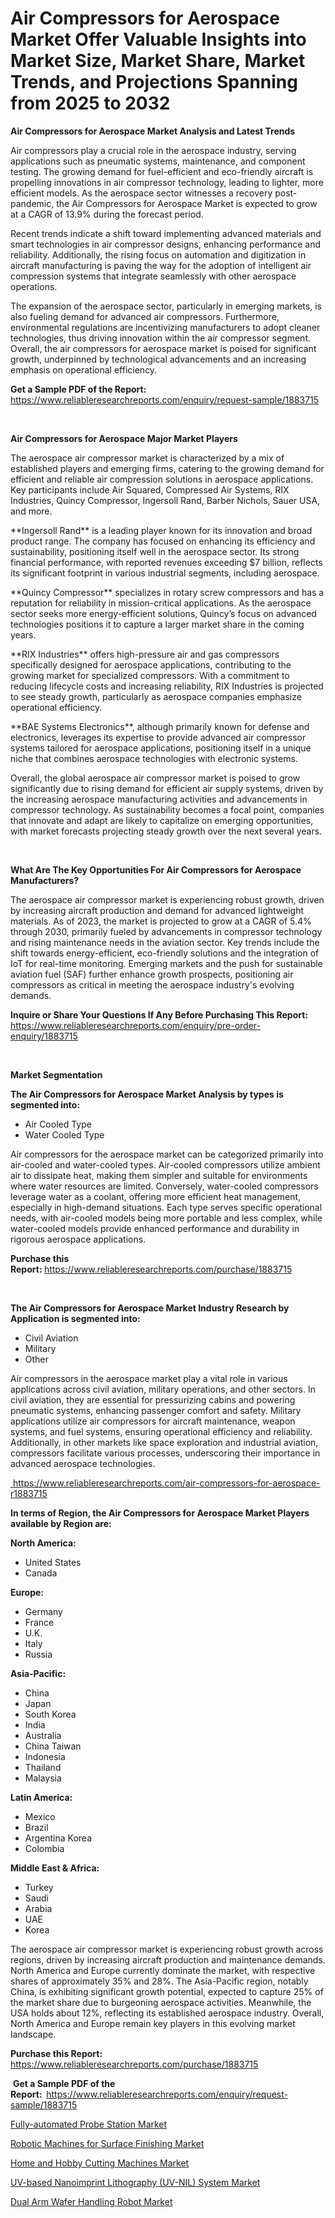 <p><h1>Air Compressors for Aerospace Market Offer Valuable Insights into Market Size, Market Share, Market Trends, and Projections Spanning from 2025 to 2032</h1></p><p><strong>Air Compressors for Aerospace Market Analysis and Latest Trends</strong></p>
<p><p>Air compressors play a crucial role in the aerospace industry, serving applications such as pneumatic systems, maintenance, and component testing. The growing demand for fuel-efficient and eco-friendly aircraft is propelling innovations in air compressor technology, leading to lighter, more efficient models. As the aerospace sector witnesses a recovery post-pandemic, the Air Compressors for Aerospace Market is expected to grow at a CAGR of 13.9% during the forecast period.</p><p>Recent trends indicate a shift toward implementing advanced materials and smart technologies in air compressor designs, enhancing performance and reliability. Additionally, the rising focus on automation and digitization in aircraft manufacturing is paving the way for the adoption of intelligent air compression systems that integrate seamlessly with other aerospace operations. </p><p>The expansion of the aerospace sector, particularly in emerging markets, is also fueling demand for advanced air compressors. Furthermore, environmental regulations are incentivizing manufacturers to adopt cleaner technologies, thus driving innovation within the air compressor segment. Overall, the air compressors for aerospace market is poised for significant growth, underpinned by technological advancements and an increasing emphasis on operational efficiency.</p></p>
<p><strong>Get a Sample PDF of the Report:&nbsp;</strong> <a href="https://www.reliableresearchreports.com/enquiry/request-sample/1883715?utm_campaign=2230&utm_medium=2&utm_source=Github&utm_content=ia&utm_term=01032025&utm_id=air-compressors-for-aerospace">https://www.reliableresearchreports.com/enquiry/request-sample/1883715</a></p>
<p>&nbsp;</p>
<p><strong>Air Compressors for Aerospace Major Market Players</strong></p>
<p><p>The aerospace air compressor market is characterized by a mix of established players and emerging firms, catering to the growing demand for efficient and reliable air compression solutions in aerospace applications. Key participants include Air Squared, Compressed Air Systems, RIX Industries, Quincy Compressor, Ingersoll Rand, Barber Nichols, Sauer USA, and more. </p><p>**Ingersoll Rand** is a leading player known for its innovation and broad product range. The company has focused on enhancing its efficiency and sustainability, positioning itself well in the aerospace sector. Its strong financial performance, with reported revenues exceeding $7 billion, reflects its significant footprint in various industrial segments, including aerospace.</p><p>**Quincy Compressor** specializes in rotary screw compressors and has a reputation for reliability in mission-critical applications. As the aerospace sector seeks more energy-efficient solutions, Quincy’s focus on advanced technologies positions it to capture a larger market share in the coming years.</p><p>**RIX Industries** offers high-pressure air and gas compressors specifically designed for aerospace applications, contributing to the growing market for specialized compressors. With a commitment to reducing lifecycle costs and increasing reliability, RIX Industries is projected to see steady growth, particularly as aerospace companies emphasize operational efficiency.</p><p>**BAE Systems Electronics**, although primarily known for defense and electronics, leverages its expertise to provide advanced air compressor systems tailored for aerospace applications, positioning itself in a unique niche that combines aerospace technologies with electronic systems.</p><p>Overall, the global aerospace air compressor market is poised to grow significantly due to rising demand for efficient air supply systems, driven by the increasing aerospace manufacturing activities and advancements in compressor technology. As sustainability becomes a focal point, companies that innovate and adapt are likely to capitalize on emerging opportunities, with market forecasts projecting steady growth over the next several years.</p></p>
<p>&nbsp;</p>
<p><strong>What Are The Key Opportunities For Air Compressors for Aerospace Manufacturers?</strong></p>
<p><p>The aerospace air compressor market is experiencing robust growth, driven by increasing aircraft production and demand for advanced lightweight materials. As of 2023, the market is projected to grow at a CAGR of 5.4% through 2030, primarily fueled by advancements in compressor technology and rising maintenance needs in the aviation sector. Key trends include the shift towards energy-efficient, eco-friendly solutions and the integration of IoT for real-time monitoring. Emerging markets and the push for sustainable aviation fuel (SAF) further enhance growth prospects, positioning air compressors as critical in meeting the aerospace industry's evolving demands.</p></p>
<p><strong>Inquire or Share Your Questions If Any Before Purchasing This Report:</strong> <a href="https://www.reliableresearchreports.com/enquiry/pre-order-enquiry/1883715?utm_campaign=2230&utm_medium=2&utm_source=Github&utm_content=ia&utm_term=01032025&utm_id=air-compressors-for-aerospace">https://www.reliableresearchreports.com/enquiry/pre-order-enquiry/1883715</a></p>
<p>&nbsp;</p>
<p><strong>Market Segmentation</strong></p>
<p><strong>The Air Compressors for Aerospace Market Analysis by types is segmented into:</strong></p>
<p><ul><li>Air Cooled Type</li><li>Water Cooled Type</li></ul></p>
<p><p>Air compressors for the aerospace market can be categorized primarily into air-cooled and water-cooled types. Air-cooled compressors utilize ambient air to dissipate heat, making them simpler and suitable for environments where water resources are limited. Conversely, water-cooled compressors leverage water as a coolant, offering more efficient heat management, especially in high-demand situations. Each type serves specific operational needs, with air-cooled models being more portable and less complex, while water-cooled models provide enhanced performance and durability in rigorous aerospace applications.</p></p>
<p><strong>Purchase this Report:&nbsp;</strong><a href="https://www.reliableresearchreports.com/purchase/1883715?utm_campaign=2230&utm_medium=2&utm_source=Github&utm_content=ia&utm_term=01032025&utm_id=air-compressors-for-aerospace">https://www.reliableresearchreports.com/purchase/1883715</a></p>
<p>&nbsp;</p>
<p><strong>The Air Compressors for Aerospace Market Industry Research by Application is segmented into:</strong></p>
<p><ul><li>Civil Aviation</li><li>Military</li><li>Other</li></ul></p>
<p><p>Air compressors in the aerospace market play a vital role in various applications across civil aviation, military operations, and other sectors. In civil aviation, they are essential for pressurizing cabins and powering pneumatic systems, enhancing passenger comfort and safety. Military applications utilize air compressors for aircraft maintenance, weapon systems, and fuel systems, ensuring operational efficiency and reliability. Additionally, in other markets like space exploration and industrial aviation, compressors facilitate various processes, underscoring their importance in advanced aerospace technologies.</p></p>
<p><a href="https://www.reliableresearchreports.com/air-compressors-for-aerospace-r1883715?utm_campaign=2230&utm_medium=2&utm_source=Github&utm_content=ia&utm_term=01032025&utm_id=air-compressors-for-aerospace">&nbsp;https://www.reliableresearchreports.com/air-compressors-for-aerospace-r1883715</a></p>
<p><strong>In terms of Region, the Air Compressors for Aerospace Market Players available by Region are:</strong></p>
<p>
    <p> <strong> North America: </strong>
        <ul>
            <li>United States</li>
            <li>Canada</li>
        </ul>
        </p> 
    <p> <strong> Europe: </strong>
        <ul>
            <li>Germany</li>
            <li>France</li>
            <li>U.K.</li>
            <li>Italy</li>
            <li>Russia</li>
        </ul>
        </p> 
    <p> <strong> Asia-Pacific: </strong>
        <ul>
            <li>China</li>
            <li>Japan</li>
            <li>South Korea</li>
            <li>India</li>
            <li>Australia</li>
            <li>China Taiwan</li>
            <li>Indonesia</li>
            <li>Thailand</li>
            <li>Malaysia</li>
        </ul>
        </p> 
    <p> <strong> Latin America: </strong>
        <ul>
            <li>Mexico</li>
            <li>Brazil</li>
            <li>Argentina Korea</li>
            <li>Colombia</li>
        </ul>
        </p> 
    <p> <strong> Middle East & Africa: </strong>
        <ul>
            <li>Turkey</li>
            <li>Saudi</li>
            <li>Arabia</li>
            <li>UAE</li>
            <li>Korea</li>
        </ul>
    </p>
    </p>
<p><p>The aerospace air compressor market is experiencing robust growth across regions, driven by increasing aircraft production and maintenance demands. North America and Europe currently dominate the market, with respective shares of approximately 35% and 28%. The Asia-Pacific region, notably China, is exhibiting significant growth potential, expected to capture 25% of the market share due to burgeoning aerospace activities. Meanwhile, the USA holds about 12%, reflecting its established aerospace industry. Overall, North America and Europe remain key players in this evolving market landscape.</p></p>
<p><strong>Purchase this Report: </strong><a href="https://www.reliableresearchreports.com/purchase/1883715?utm_campaign=2230&utm_medium=2&utm_source=Github&utm_content=ia&utm_term=01032025&utm_id=air-compressors-for-aerospace">https://www.reliableresearchreports.com/purchase/1883715</a></p>
<p>&nbsp;<strong>Get a Sample PDF of the Report:&nbsp;&nbsp;</strong><a href="https://www.reliableresearchreports.com/enquiry/request-sample/1883715?utm_campaign=2230&utm_medium=2&utm_source=Github&utm_content=ia&utm_term=01032025&utm_id=air-compressors-for-aerospace">https://www.reliableresearchreports.com/enquiry/request-sample/1883715</a></p>
<p><strong></strong></p>
<p><p><a href="https://github.com/DianaWilson796/Market-Research-Report-List-1/blob/main/fully-automated-probe-station-market.md?utm_campaign=2230&utm_medium=2&utm_source=Github&utm_content=ia&utm_term=01032025&utm_id=air-compressors-for-aerospace">Fully-automated Probe Station Market</a></p><p><a href="https://github.com/vitrilaoire/Market-Research-Report-List-1/blob/main/robotic-machines-for-surface-finishing-market.md?utm_campaign=2230&utm_medium=2&utm_source=Github&utm_content=ia&utm_term=01032025&utm_id=air-compressors-for-aerospace">Robotic Machines for Surface Finishing Market</a></p><p><a href="https://github.com/nabadeneme/Market-Research-Report-List-1/blob/main/home-and-hobby-cutting-machines-market.md?utm_campaign=2230&utm_medium=2&utm_source=Github&utm_content=ia&utm_term=01032025&utm_id=air-compressors-for-aerospace">Home and Hobby Cutting Machines Market</a></p><p><a href="https://github.com/maclarensidney/Market-Research-Report-List-1/blob/main/uv-based-nanoimprint-lithography-uv-nil-system-market.md?utm_campaign=2230&utm_medium=2&utm_source=Github&utm_content=ia&utm_term=01032025&utm_id=air-compressors-for-aerospace">UV-based Nanoimprint Lithography (UV-NIL) System Market</a></p><p><a href="https://github.com/ovtkosle/Market-Research-Report-List-1/blob/main/dual-arm-wafer-handling-robot-market.md?utm_campaign=2230&utm_medium=2&utm_source=Github&utm_content=ia&utm_term=01032025&utm_id=air-compressors-for-aerospace">Dual Arm Wafer Handling Robot Market</a></p></p>